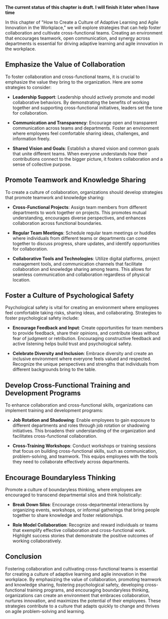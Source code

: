 **The current status of this chapter is draft. I will finish it later when I have time**

In this chapter of "How to Create a Culture of Adaptive Learning and Agile Innovation in the Workplace," we will explore strategies that can help foster collaboration and cultivate cross-functional teams. Creating an environment that encourages teamwork, open communication, and synergy across departments is essential for driving adaptive learning and agile innovation in the workplace.

Emphasize the Value of Collaboration
------------------------------------

To foster collaboration and cross-functional teams, it is crucial to emphasize the value they bring to the organization. Here are some strategies to consider:

* **Leadership Support**: Leadership should actively promote and model collaborative behaviors. By demonstrating the benefits of working together and supporting cross-functional initiatives, leaders set the tone for collaboration.

* **Communication and Transparency**: Encourage open and transparent communication across teams and departments. Foster an environment where employees feel comfortable sharing ideas, challenges, and information freely.

* **Shared Vision and Goals**: Establish a shared vision and common goals that unite different teams. When everyone understands how their contributions connect to the bigger picture, it fosters collaboration and a sense of collective purpose.

Promote Teamwork and Knowledge Sharing
--------------------------------------

To create a culture of collaboration, organizations should develop strategies that promote teamwork and knowledge sharing:

* **Cross-Functional Projects**: Assign team members from different departments to work together on projects. This promotes mutual understanding, encourages diverse perspectives, and enhances collaboration across functional boundaries.

* **Regular Team Meetings**: Schedule regular team meetings or huddles where individuals from different teams or departments can come together to discuss progress, share updates, and identify opportunities for collaboration.

* **Collaborative Tools and Technologies**: Utilize digital platforms, project management tools, and communication channels that facilitate collaboration and knowledge sharing among teams. This allows for seamless communication and collaboration regardless of physical location.

Foster a Culture of Psychological Safety
----------------------------------------

Psychological safety is vital for creating an environment where employees feel comfortable taking risks, sharing ideas, and collaborating. Strategies to foster psychological safety include:

* **Encourage Feedback and Input**: Create opportunities for team members to provide feedback, share their opinions, and contribute ideas without fear of judgment or retribution. Encouraging constructive feedback and active listening helps build trust and psychological safety.

* **Celebrate Diversity and Inclusion**: Embrace diversity and create an inclusive environment where everyone feels valued and respected. Recognize the unique perspectives and strengths that individuals from different backgrounds bring to the table.

Develop Cross-Functional Training and Development Programs
----------------------------------------------------------

To enhance collaboration and cross-functional skills, organizations can implement training and development programs:

* **Job Rotation and Shadowing**: Enable employees to gain exposure to different departments and roles through job rotation or shadowing initiatives. This broadens their understanding of the organization and facilitates cross-functional collaboration.

* **Cross-Training Workshops**: Conduct workshops or training sessions that focus on building cross-functional skills, such as communication, problem-solving, and teamwork. This equips employees with the tools they need to collaborate effectively across departments.

Encourage Boundaryless Thinking
-------------------------------

Promote a culture of boundaryless thinking, where employees are encouraged to transcend departmental silos and think holistically:

* **Break Down Silos**: Encourage cross-departmental interactions by organizing events, workshops, or informal gatherings that bring people together to share knowledge and foster relationships.

* **Role Model Collaboration**: Recognize and reward individuals or teams that exemplify effective collaboration and cross-functional work. Highlight success stories that demonstrate the positive outcomes of working collaboratively.

Conclusion
----------

Fostering collaboration and cultivating cross-functional teams is essential for creating a culture of adaptive learning and agile innovation in the workplace. By emphasizing the value of collaboration, promoting teamwork and knowledge sharing, fostering psychological safety, developing cross-functional training programs, and encouraging boundaryless thinking, organizations can create an environment that embraces collaboration, nurtures innovation, and maximizes the potential of their employees. These strategies contribute to a culture that adapts quickly to change and thrives on agile problem-solving and learning.
